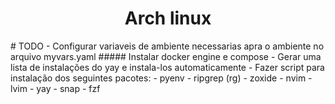 <h1 align="center">Arch linux</h1>
# TODO
- Configurar variaveis de ambiente necessarias apra o ambiente no arquivo 
myvars.yaml
##### Instalar docker engine e compose 
- Gerar uma lista de instalações do yay e instala-los automaticamente
- Fazer script para instalação dos seguintes pacotes:
- pyenv
- ripgrep (rg)
- zoxide
- nvim
- lvim
- yay
- snap
- fzf

